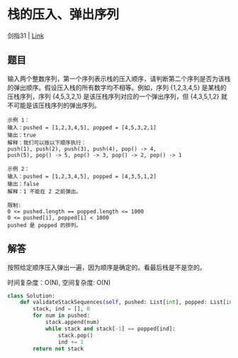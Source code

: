 # 栈的压入、弹出序列
剑指31 | [Link](https://leetcode-cn.com/problems/zhan-de-ya-ru-dan-chu-xu-lie-lcof/)

## 题目
输入两个整数序列，第一个序列表示栈的压入顺序，请判断第二个序列是否为该栈的弹出顺序。假设压入栈的所有数字均不相等。例如，序列 {1,2,3,4,5} 是某栈的压栈序列，序列 {4,5,3,2,1} 是该压栈序列对应的一个弹出序列，但 {4,3,5,1,2} 就不可能是该压栈序列的弹出序列。

```
示例 1：
输入：pushed = [1,2,3,4,5], popped = [4,5,3,2,1]
输出：true
解释：我们可以按以下顺序执行：
push(1), push(2), push(3), push(4), pop() -> 4,
push(5), pop() -> 5, pop() -> 3, pop() -> 2, pop() -> 1

示例 2：
输入：pushed = [1,2,3,4,5], popped = [4,3,5,1,2]
输出：false
解释：1 不能在 2 之前弹出。
 
限制:
0 <= pushed.length == popped.length <= 1000
0 <= pushed[i], popped[i] < 1000
pushed 是 popped 的排列。
```

## 解答
按照给定顺序压入弹出一遍，因为顺序是确定的。看最后栈是不是空的。

时间复杂度：O(N), 空间复杂度: O(N)
```python
class Solution:
    def validateStackSequences(self, pushed: List[int], popped: List[int]) -> bool:
        stack, ind = [], 0
        for num in pushed:
            stack.append(num)
            while stack and stack[-1] == popped[ind]:
                stack.pop()
                ind += 1
        return not stack
```